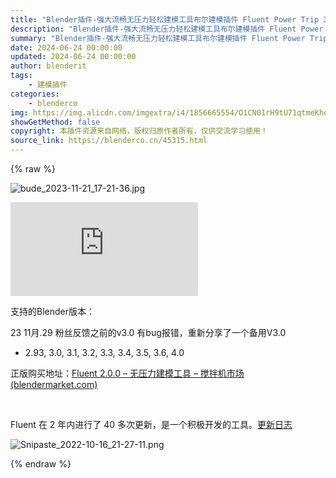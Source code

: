 ```yaml
---
title: "Blender插件-强大流畅无压力轻松建模工具布尔建模插件 Fluent Power Trip 3.0.2  最新版3.1.3"
description: "Blender插件-强大流畅无压力轻松建模工具布尔建模插件 Fluent Power Trip 3.0.2  最新版3.1.3"
summary: "Blender插件-强大流畅无压力轻松建模工具布尔建模插件 Fluent Power Trip 3.0.2  最新版3.1.3"
date: 2024-06-24 00:00:00
updated: 2024-06-24 00:00:00
author: blenderit
tags: 
    - 建模插件
categories:
    - blenderco
img: https://img.alicdn.com/imgextra/i4/1856665554/O1CN01rH9tU71qtmeKheeuA_!!1856665554.jpg
showGetMethod: false
copyright: 本插件资源来自网络，版权归原作者所有，仅供交流学习使用！
source_link: https://blenderco.cn/45315.html
---
```


{% raw %}
<p><img class="aligncenter" src="https://img.alicdn.com/imgextra/i4/1856665554/O1CN01rH9tU71qtmeKheeuA_!!1856665554.jpg" alt="bude_2023-11-21_17-21-36.jpg"></p><div id="external-video-aa15006d64" class="external-video"><iframe frameborder="0" src="https://player.bilibili.com/player.html?aid=256691970&amp;bvid=BV1Ra411f7me&amp;cid=723272118&amp;page=1" allowfullscreen="true"></iframe></div><p>支持的Blender版本：</p><p>23 11月.29 粉丝反馈之前的v3.0 有bug报错，重新分享了一个备用V3.0</p><ul>
<li>2.93, 3.0, 3.1, 3.2, 3.3, 3.4, 3.5, 3.6, 4.0</li>
</ul><p>正版购买地址：<a href="https://blendermarket.com/products/fluent">Fluent 2.0.0 – 无压力建模工具 – 搅拌机市场 (blendermarket.com)</a></p><p> </p><p>Fluent 在 2 年内进行了 40 多次更新，是一个积极开发的工具。<a href="https://cgthoughts.com/fluent/doc/whats-new-in-fluent/">更新日志</a></p><p><img src="https://img.alicdn.com/imgextra/i4/1856665554/O1CN01XSeclW1qtmXKoT57i_!!1856665554.png" alt="Snipaste_2022-10-16_21-27-11.png"></p>
<div style="display: none">blenderco</div>
{% endraw %}